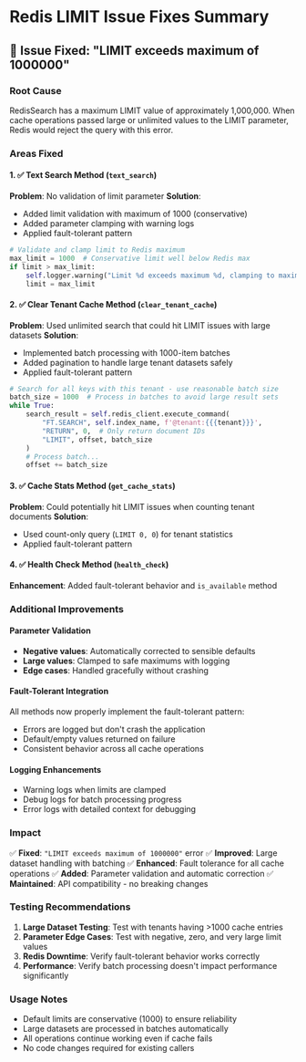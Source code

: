 # Redis LIMIT Issue Fixes Summary

## 🐛 Issue Fixed: "LIMIT exceeds maximum of 1000000"

### Root Cause
RedisSearch has a maximum LIMIT value of approximately 1,000,000. When cache operations passed large or unlimited values to the LIMIT parameter, Redis would reject the query with this error.

### Areas Fixed

#### 1. ✅ Text Search Method (`text_search`)
**Problem**: No validation of limit parameter
**Solution**: 
- Added limit validation with maximum of 1000 (conservative)
- Added parameter clamping with warning logs
- Applied fault-tolerant pattern

```python
# Validate and clamp limit to Redis maximum
max_limit = 1000  # Conservative limit well below Redis max
if limit > max_limit:
    self.logger.warning("Limit %d exceeds maximum %d, clamping to maximum", limit, max_limit)
    limit = max_limit
```

#### 2. ✅ Clear Tenant Cache Method (`clear_tenant_cache`)
**Problem**: Used unlimited search that could hit LIMIT issues with large datasets
**Solution**: 
- Implemented batch processing with 1000-item batches
- Added pagination to handle large tenant datasets safely
- Applied fault-tolerant pattern

```python
# Search for all keys with this tenant - use reasonable batch size
batch_size = 1000  # Process in batches to avoid large result sets
while True:
    search_result = self.redis_client.execute_command(
        "FT.SEARCH", self.index_name, f'@tenant:{{{tenant}}}',
        "RETURN", 0,  # Only return document IDs
        "LIMIT", offset, batch_size
    )
    # Process batch...
    offset += batch_size
```

#### 3. ✅ Cache Stats Method (`get_cache_stats`)
**Problem**: Could potentially hit LIMIT issues when counting tenant documents
**Solution**:
- Used count-only query (`LIMIT 0, 0`) for tenant statistics
- Applied fault-tolerant pattern

#### 4. ✅ Health Check Method (`health_check`)
**Enhancement**: Added fault-tolerant behavior and `is_available` method

### Additional Improvements

#### Parameter Validation
- **Negative values**: Automatically corrected to sensible defaults
- **Large values**: Clamped to safe maximums with logging
- **Edge cases**: Handled gracefully without crashing

#### Fault-Tolerant Integration
All methods now properly implement the fault-tolerant pattern:
- Errors are logged but don't crash the application
- Default/empty values returned on failure
- Consistent behavior across all cache operations

#### Logging Enhancements
- Warning logs when limits are clamped
- Debug logs for batch processing progress
- Error logs with detailed context for debugging

### Impact

✅ **Fixed**: `"LIMIT exceeds maximum of 1000000"` error
✅ **Improved**: Large dataset handling with batching
✅ **Enhanced**: Fault tolerance for all cache operations
✅ **Added**: Parameter validation and automatic correction
✅ **Maintained**: API compatibility - no breaking changes

### Testing Recommendations

1. **Large Dataset Testing**: Test with tenants having >1000 cache entries
2. **Parameter Edge Cases**: Test with negative, zero, and very large limit values
3. **Redis Downtime**: Verify fault-tolerant behavior works correctly
4. **Performance**: Verify batch processing doesn't impact performance significantly

### Usage Notes

- Default limits are conservative (1000) to ensure reliability
- Large datasets are processed in batches automatically
- All operations continue working even if cache fails
- No code changes required for existing callers